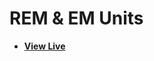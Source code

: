 # REM & EM Units

- [**View Live**](https://tahmid-sarker.github.io/Modern-HTML-CSS-Notes/07-Responsive-Design/02-Rem-Em-Units/)